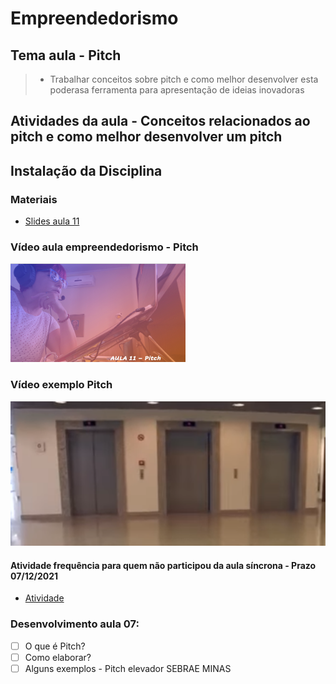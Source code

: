 # Empreendedorismo
## Tema aula - Pitch


> * Trabalhar conceitos sobre pitch e como melhor desenvolver esta poderasa ferramenta para apresentação de ideias inovadoras

## Atividades da aula - Conceitos relacionados ao pitch e como melhor desenvolver um pitch

## Instalação da Disciplina

### Materiais

- [Slides aula 11](aula_11_pitch.pdf)

### Vídeo aula empreendedorismo -  Pitch

[![Aula - Pitch](capa_aula11.png)](https://youtu.be/CpUFjraA3BQ)

### Vídeo exemplo Pitch

[![Exemplo Pitch](capa_exemplo_pitch.png)](https://www.youtube.com/watch?v=cM2BTr5-w-I)


####  Atividade frequência para quem não participou da aula síncrona - Prazo 07/12/2021

- [Atividade](https://forms.gle/Tma25DLBj41zP5gF8)

### Desenvolvimento aula 07: 

- [ ] O que é Pitch?
- [ ] Como elaborar?
- [ ] Alguns exemplos - Pitch elevador SEBRAE MINAS
